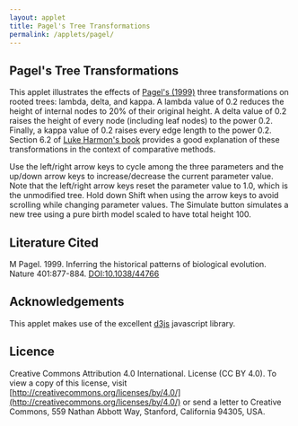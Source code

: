 ```yaml
---
layout: applet
title: Pagel's Tree Transformations
permalink: /applets/pagel/
---
```


## Pagel's Tree Transformations

This applet illustrates the effects of [Pagel's (1999)](https://doi.org/10.1038/44766) three transformations on rooted trees: 
lambda, delta, and kappa. A lambda value of 0.2 reduces the height of internal nodes 
to 20% of their original height. A delta value of 0.2 raises the height of every node 
(including leaf nodes) to the power 0.2. Finally, a kappa value of 0.2 raises every edge length 
to the power 0.2. Section 6.2 of [Luke Harmon's book](https://lukejharmon.github.io/pcm/) 
provides a good explanation of these transformations in the context of comparative methods.

Use the left/right arrow keys to cycle among the three parameters and the up/down arrow keys to 
increase/decrease the current parameter value. Note that the left/right arrow keys reset
the parameter value to 1.0, which is the unmodified tree. Hold down Shift when using
the arrow keys to avoid scrolling while changing parameter values. The Simulate button simulates 
a new tree using a pure birth model scaled to have total height 100.

<div id="details"></div>
<div class="container" style="clear: both"></div>
<script type="text/javascript">
    // The MIT License (MIT)
    //
    // Copyright (c) 2020 Paul O. Lewis
    // 
    // Permission is hereby granted, free of charge, to any person obtaining a copy
    // of this software and associated documentation files (the “Software”), to deal
    // in the Software without restriction, including without limitation the rights
    // to use, copy, modify, merge, publish, distribute, sublicense, and/or sell
    // copies of the Software, and to permit persons to whom the Software is
    // furnished to do so, subject to the following conditions:
    //
    // The above copyright notice and this permission notice shall be included in all
    // copies or substantial portions of the Software.
    //
    // THE SOFTWARE IS PROVIDED “AS IS”, WITHOUT WARRANTY OF ANY KIND, EXPRESS OR
    // IMPLIED, INCLUDING BUT NOT LIMITED TO THE WARRANTIES OF MERCHANTABILITY,
    // FITNESS FOR A PARTICULAR PURPOSE AND NONINFRINGEMENT. IN NO EVENT SHALL THE
    // AUTHORS OR COPYRIGHT HOLDERS BE LIABLE FOR ANY CLAIM, DAMAGES OR OTHER
    // LIABILITY, WHETHER IN AN ACTION OF CONTRACT, TORT OR OTHERWISE, ARISING FROM,
    // OUT OF OR IN CONNECTION WITH THE SOFTWARE OR THE USE OR OTHER DEALINGS IN THE
    // SOFTWARE.
    
    // Written by Paul O. Lewis 15-Apr-2020

    let details_div = d3.select("div#details").attr("class", "detailsbox");
    let debugging = false;
    
    let lot = new Random(12345);

    // Background colors
    // browns: palegoldenrod, wheat, beige,
    // off-whites: whitesmoke, ghostwhite
    // purples: lavender, aliceblue
    let tree_background = "whitesmoke";

    //Width and height
    let w = 800;
    let h = 500;
    let traits = {
        padding:50,
        node_radius:.5,
        line_width:2    //,
        //tree: null,
        //taxa: null
    };
    
    let tree    = null;

    let ntaxa   =    20; // number of sampled taxa (maximum 26)
    
    // Pagel's parameters
    pagel_parameter = "lambda";
    pagels_lambda  = 1.0;
    pagels_delta   = 1.0;
    pagels_kappa   = 1.0;
    
    // diversification = birth - death
    let diversification_choices = ["0.1", "0.5", "1.0", "10.0"];
    let diversification_default = 2;
    let diversification = diversification_choices[diversification_default]; 

    // turnover = death/birth
    let turnover_choices        = ["0.0", "0.1", "0.5", "0.9", "0.99"];
    let turnover_default        = 0;
    let turnover = turnover_choices[turnover_default]; 

    // rho is fraction of all taxa sampled
    let rho_choices             = ["0.001", "0.01", "0.1", "0.5", "1.0"];
    let rho_default             = 4;
    let rho = rho_choices[rho_default]; 

    // root age is the time (looking back from the present) of basal fork
    let root_age_choices        = ["1", "10", "100", "500"];
    let root_age_default        = 2;
    let root_age = root_age_choices[root_age_default]; 

    let lambda = diversification/(1.0 - turnover);          // birth rate
    let mu     = diversification*turnover/(1.0 - turnover); // death rate

    // Create div to contain the plot (floated in case we want other divs to the right)
    tree_div = d3.select("div.container")
        .append("div").attr("id", "tree")
        .style("display", "inline-block")
        .style("float", "left")
        .attr("height", h+20);

    // Create SVG element for tree
    let tree_svg = tree_div.append("svg")
        .attr("width", w)
        .attr("height", h);

    // Create background rect
    tree_svg.append("rect")
        .attr("width", w)
        .attr("height", h)
        .attr("fill", tree_background);

    // Create time scale
    let tscale = d3.scaleLinear()
        .domain([100, 0])
        .range([traits.padding, w - traits.padding]);

    function CenterTextAroundPoint(text_element, x, y) {
        // center text_element horizontally
        text_element.attr("text-anchor", "middle");
        text_element.attr("x", x);

        // center text_element vertically
        text_element.attr("y", 0);
        var bb = text_element.node().getBBox();
        var descent = bb.height + bb.y;
        text_element.attr("y", y + bb.height/2 - descent);
        }

    let title = tree_svg.append("text")
        .attr("id", "title")
        .attr("x", 0)
        .attr("y", 0)
        .attr("font-family", "Verdana")
        .attr("font-size", "16")
        .attr("fill", "black")
        .style("text-anchor", "middle")
        .text("");
        
    function refreshTitle() {
        if (pagel_parameter == "lambda") {
            tree_svg.select("text#title")
                .text("Pagel's lambda =" + pagels_lambda.toFixed(2));
        }
        else if (pagel_parameter == "delta") {
            tree_svg.select("text#title")
                .text("Pagel's delta =" + pagels_delta.toFixed(2));
        }
        else if (pagel_parameter == "kappa") {
            tree_svg.select("text#title")
                .text("Pagel's kappa =" + pagels_kappa.toFixed(2));
        }
        else {
            console.log("error: unknown pagel_parameter value: " + pagel_parameter);
        }
        CenterTextAroundPoint(title, w/2, 25);
    }
    refreshTitle();

    function debugShowLevelSet(levelset) {
        if (!debugging)
            return;

        if (true) {
            // list names of nodes in levelset
            level_names = [];
            for (k in levelset) {
                level_names.push(levelset[k].name);
            }
            console.log("  levelset: " + level_names.join(","));
        }

        if (false) {
            // show all node connections
            console.log("  --------------------");
            for (k in levelset) {
                let nd = levelset[k];
                console.log("  name   : " + nd.name);

                if (nd.lchild) {
                    let it = nd.lchild;
                    let itchild   = (it.lchild ? it.lchild.name : "null");
                    let itsibling = (it.rsib ? it.rsib.name : "null");
                    let itparent  = (it.parent ? it.parent.name : "null");
                    console.log("  lchild : " + it.name + " (" + itchild + ", " + itsibling + ", " + itparent + ")");
                }
                else {
                    console.log("  lchild : null");
                }

                if (nd.rsib) {
                    let it = nd.rsib;
                    let itchild   = (it.lchild ? it.lchild.name : "null");
                    let itsibling = (it.rsib ? it.rsib.name : "null");
                    let itparent  = (it.parent ? it.parent.name : "null");
                    console.log("  rsib   : " + it.name + " (" + itchild + ", " + itsibling + ", " + itparent + ")");
                }
                else {
                    console.log("  rsib   : null");
                }

                if (nd.parent) {
                    let it = nd.parent;
                    let itchild   = (it.lchild ? it.lchild.name : "null");
                    let itsibling = (it.rsib ? it.rsib.name : "null");
                    let itparent  = (it.parent ? it.parent.name : "null");
                    console.log("  parent : " + it.name + " (" + itchild + ", " + itsibling + ", " + itparent + ")");
                }
                else {
                    console.log("  parent : null");
                }

                console.log("  --------------------");
            }
        }
    }

    function birthDeathTree() {
        console.log("birthDeathTree starting...");
        console.log("  diversification = " + diversification);
        console.log("  turnover        = " + turnover);
        console.log("  rho             = " + rho);

        let i = 0;

        // Create array of taxon names
        if (ntaxa > 26) {
            ntaxa = 26;
        }
        let first_letter = 'A'.charCodeAt(0);
        let taxon_names = [];
        for (i = 0; i < ntaxa; i++) {
            taxon_names.push(String.fromCharCode(first_letter + i));
        }
        //if (debugging) console.log(taxon_names);

        // Draw ntaxa-1 internal node heights and store in vector heights
        // From Yang and Rannala. 1997. MBE 14(7):717-724
        // Smallest height is sojourn time leading to tips (tip height = 0)
        // Largest height is sojourn time from root (first fork) to first
        // speciation above root (root height = 1)
        // Tree height is determined by multiplying all height increments
        // by specified root_age
        let exp_mu_minus_lambda = Math.exp(mu - lambda);
        let phi = (rho*lambda*(exp_mu_minus_lambda - 1.0) + (mu - lambda)*exp_mu_minus_lambda)/(exp_mu_minus_lambda - 1.0);
        heights = [];
        for (i = 0; i < ntaxa-2; i++) {
            let u = lot.uniform(0,1);
            let y = null;
            if (mu == lambda) {
                y = u/(1.0 + lambda*rho*(1.0 - u));
            }
            else {
                y = (Math.log(phi - u*rho*lambda) - Math.log(phi - u*rho*lambda + u*(lambda - mu)))/(mu - lambda);
            }
            heights.push(y);
        }
        heights.push(1.0);
        heights.sort();
        if (debugging) console.log(heights);

        // Create tree and root node
        tree = new Tree();
        tree.nleaves = ntaxa;

        // Create first leaf node
        let prev_nd = new TreeNode();
        prev_nd.name = taxon_names[0];
        prev_nd.number = 0;

        // levelset keeps track of all nodes at the current level
        levelset = [prev_nd]

        // Add remaining ntaxa-1 leaves
        for (i = 1; i < ntaxa; i++) {
            let nd = new TreeNode();
            nd.name = taxon_names[i];
            nd.number = i;
            prev_nd.rsib = nd;
            prev_nd = nd;
            levelset.push(nd);
        }
        debugShowLevelSet(levelset);
        
        let TL = 0.0;
        
        let sum_recip = 0.0;
        for (let k = 2; k <= ntaxa; k++)
            sum_recip += 1/k;
        let expectedTL = root_age*(ntaxa-1)/sum_recip;

        // Successively join pairs of taxa
       for (i = 0; i < ntaxa-1; i++) {
            if (debugging) console.log("height at level " + i + " = " + heights[i]);
            debugShowLevelSet(levelset);

            // Compute height increment needed to bring all nodes up to height[i]
            let hincr = heights[i];
            if (i > 0) {
                hincr -= heights[i-1];
            }
            hincr *= root_age;

            // Add hincr to edges of all nodes currently in levelset
            if (debugging) console.log("hincr at level " + i + " = " + hincr);
            for (let j in levelset) {
                levelset[j].edgelen += hincr;
                TL += hincr;
            }

            // Remove a node at random from levelset
            let pos = Math.floor(lot.uniform(0,1)*levelset.length);
            let first = levelset[pos];
            let left_sib = null;
            if (pos > 0) {
                left_sib = levelset[pos-1];
                left_sib.rsib = first.rsib;
            }
            levelset.splice(pos,1);

            if (debugging) console.log("  removed " + first.name + " from position " + pos);
            debugShowLevelSet(levelset);

            // Remove a second node at random from levelset
            pos = Math.floor(lot.uniform(0,1)*levelset.length);
            let second = levelset[pos];
            left_sib = null;
            if (pos > 0) {
                left_sib = levelset[pos-1];
                left_sib.rsib = second.rsib;
            }
            let right_sib = second.rsib;
            levelset.splice(pos,1);

            if (debugging) console.log("  removed " + second.name + " from position " + pos);
            debugShowLevelSet(levelset);

            // Add first and second to new node
            let nd = new TreeNode();
            nd.name = first.name + second.name;
            nd.lchild = first;
            nd.rsib = right_sib;
            if (left_sib)
                left_sib.rsib = nd;
            first.rsib = second;
            second.rsib = null;
            first.parent = nd;
            second.parent = nd;

            // Add new node to levelset at position where second was removed
            levelset.splice(pos, 0, nd);

            if (debugging) console.log("  added " + nd.name + " to position " + pos);
            debugShowLevelSet(levelset);

            // Be sure tree always has a root, even if that root does not yet
            // contain all taxa at this point
            tree.root = nd;
        }

        // Add a stem of zero length
        let nd = new TreeNode();
        nd.name = "root";
        nd.edgelen = 0.0;
        nd.lchild = tree.root;
        nd.rsib = null;
        nd.parent = null;
        tree.root.parent = nd;
        tree.root = nd;

        tree.rebuildPreorder();
        tscale.domain([tree.total_height, 0]);
        console.log("TL = " + TL);
        if (debugging) {
            console.log("tree.total_height = " + tree.total_height);
            console.log("TL = " + TL);
            console.log("expected TL = " + expectedTL);
        }
    }

    function doSimulation() {
        let tree_elements = tree_svg.selectAll(".bdtree");
        if (tree_elements != null) {
            tree_elements.remove();
        }
        birthDeathTree();
        console.log(tree.makeNewick(5))
        tree.addTreeToSVG(tree_svg, "bdtree", tscale, traits);
    }
    doSimulation();
    
    function lambdaChanged() {
        // Multiply all internal node heights by factor pagels_lambda
        if (!tree)
            return;
            
        let tree_elements = tree_svg.selectAll(".bdtree");
        if (tree_elements != null) {
            tree_elements.remove();
        }
        
        let t = new Tree();
        tree.deepCopy(t);
            
        // Note that we can skip preorder[0], which is the root node
        for (let i = 1; i < t.preorder.length; i++) { 
            let nd = t.preorder[i];
            if (nd.lchild) {
                let v = nd.edgelen;
                nd.edgelen = v*pagels_lambda;
                nd.height = nd.parent.height + nd.edgelen;
            }
            else {
                nd.edgelen = t.total_height - nd.parent.height;
            }
        }

        tscale.domain([100, 0]);
        console.log(t.makeNewick(5))
        t.addTreeToSVG(tree_svg, "bdtree", tscale, traits);
    }

    function deltaChanged() {
        // Raise all node heights to power pagels_delta
        if (!tree)
            return;
            
        let tree_elements = tree_svg.selectAll(".bdtree");
        if (tree_elements != null) {
            tree_elements.remove();
        }
        
        let t = new Tree();
        tree.deepCopy(t);
        
        t.total_height = 0.0;
            
        // Note that we can skip preorder[0], which is the root node
        for (let i = 1; i < t.preorder.length; i++) { 
            let nd = t.preorder[i];
            nd.height = Math.pow(nd.height, pagels_delta);
            nd.edgelen = nd.height - nd.parent.height;
            if (nd.height > t.total_height)
                t.total_height = nd.height;
        }

        tscale.domain([t.total_height, 0]);
        t.addTreeToSVG(tree_svg, "bdtree", tscale, traits);
    }

    function kappaChanged() {
        // Multiply all edge lengths by pagels_kappa
        if (!tree)
            return;
            
        let tree_elements = tree_svg.selectAll(".bdtree");
        if (tree_elements != null) {
            tree_elements.remove();
        }
        
        let t = new Tree();
        tree.deepCopy(t);
        
        t.total_height = 0.0;
            
        // Note that we can skip preorder[0], which is the root node
        for (let i = 1; i < t.preorder.length; i++) { 
            let nd = t.preorder[i];
            nd.edgelen = Math.pow(nd.edgelen, pagels_kappa);
            nd.height = nd.parent.height + nd.edgelen;
            if (nd.height > t.total_height)
                t.total_height = nd.height;
        }

        tscale.domain([t.total_height, 0]);
        console.log(t.makeNewick(5))
        t.addTreeToSVG(tree_svg, "bdtree", tscale, traits);
    }

    function increaseLambda() {
        if (pagels_lambda < 1.0) {
            pagels_lambda = pagels_lambda + 0.1;
            pagels_lambda = Math.round(10*pagels_lambda)/10;
            lambdaChanged();
            refreshTitle();
        }
    }
    
    function decreaseLambda() {
        if (pagels_lambda > 0.0) {
            pagels_lambda = pagels_lambda - 0.1;
            pagels_lambda = Math.round(10*pagels_lambda)/10;
            lambdaChanged();
            refreshTitle();
        }
    }
    
    function increaseDelta() {
        pagels_delta = pagels_delta + 0.1;
        pagels_delta = Math.round(10*pagels_delta)/10;
        deltaChanged();
        refreshTitle();
    }
    
    function decreaseDelta() {
        if (pagels_delta > 0.0) {
            pagels_delta = pagels_delta - 0.1;
            pagels_delta = Math.round(10*pagels_delta)/10;
            deltaChanged();
            refreshTitle();
        }
    }
    
    function increaseKappa() {
        //if (pagels_kappa < 1.0) {
            pagels_kappa = pagels_kappa + 0.1;
            pagels_kappa = Math.round(10*pagels_kappa)/10;
            kappaChanged();
            refreshTitle();
        //}
    }
    
    function decreaseKappa() {
        if (pagels_kappa > 0.0) {
            pagels_kappa = pagels_kappa - 0.1;
            pagels_kappa = Math.round(10*pagels_kappa)/10;
            kappaChanged();
            refreshTitle();
        }
    }
    
    /*
    addStringDropdown(details_div, "diversification", "diversification", diversification_choices, diversification_default, function() {
        let i = d3.select(this).property('selectedIndex');
        diversification = parseFloat(diversification_choices[i]);
        lambda = diversification/(1.0 - turnover); // birth rate
        mu     = diversification*turnover/(1.0 - turnover); // death rate
        doSimulation();
    });

    addStringDropdown(details_div, "turnover", "turnover", turnover_choices, turnover_default, function() {
        let i = d3.select(this).property('selectedIndex');
        turnover = parseFloat(turnover_choices[i]);
        lambda = diversification/(1.0 - turnover); // birth rate
        mu     = diversification*turnover/(1.0 - turnover); // death rate
        doSimulation();
    });

    addStringDropdown(details_div, "rho", "rho", rho_choices, rho_default, function() {
        let i = d3.select(this).property('selectedIndex');
        rho = parseFloat(rho_choices[i]);
        doSimulation();
    });

    addStringDropdown(details_div, "rootage", "root age", root_age_choices, root_age_default, function() {
        let i = d3.select(this).property('selectedIndex');
        root_age = parseFloat(root_age_choices[i]);
        doSimulation();
    });
    */

    addButton(details_div, "simulate-button", "Simulate", function() {
        doSimulation();
    }, true);
    
    function showLambda() {
        if (pagel_parameter != "lambda") {
            pagel_parameter = "lambda";
            pagels_lambda = 1.0;
            lambdaChanged();
            refreshTitle();
        }
    }
    
    function showDelta() {
        if (pagel_parameter != "delta") {
            pagel_parameter = "delta";
            pagels_delta = 1.0;
            deltaChanged();
            refreshTitle();
        }
    }
    
    function showKappa() {
        if (pagel_parameter != "kappa") {
            pagel_parameter = "kappa";
            pagels_kappa= 1.0;
            kappaChanged();
            refreshTitle();
        }
    }
    
    function increaseCurrentPagelParameter() {
        if (pagel_parameter == "lambda") {
            increaseLambda();
        }
        else if (pagel_parameter == "delta") {
            increaseDelta();
        }
        else if (pagel_parameter == "kappa") {
            increaseKappa();
        }
        else {
            console.log("error: unknown pagel_parameter value: " + pagel_parameter);
        }
    }
    
    function decreaseCurrentPagelParameter() {
        if (pagel_parameter == "lambda") {
            decreaseLambda();
        }
        else if (pagel_parameter == "delta") {
            decreaseDelta();
        }
        else if (pagel_parameter == "kappa") {
            decreaseKappa();
        }
        else {
            console.log("error: unknown pagel_parameter value: " + pagel_parameter);
        }
    }
    
    function nextPagelParameter() {
        if (pagel_parameter == "lambda") {
            showDelta();
        }
        else if (pagel_parameter == "delta") {
            showKappa();
        }
        else if (pagel_parameter == "kappa") {
            showLambda();
        }
        else {
            console.log("error: unknown pagel_parameter value: " + pagel_parameter);
        }
    }
    
    function prevPagelParameter() {
        if (pagel_parameter == "lambda") {
            showKappa();
        }
        else if (pagel_parameter == "delta") {
            showLambda();
        }
        else if (pagel_parameter == "kappa") {
            showDelta();
        }
        else {
            console.log("error: unknown pagel_parameter value: " + pagel_parameter);
        }
    }
    
    // Listen and react to keystrokes
    // key      code  key code  key code  key code  key code
    // -------------  --------  --------  --------  --------
    // tab         9    0   48    ~  192    a   65    n   78
    // return     13    1   49    ;  186    b   66    o   79
    // shift      16    2   50    =  187    c   67    p   80
    // control    17    3   51    ,  188    d   68    q   81
    // option     18    4   52    -  189    e   69    r   82
    // command    91    5   53    .  190    f   70    s   83
    // space      32    6   54    /  191    g   71    t   84
    // leftarrow  37    7   55    \  220    h   72    u   85
    // uparrow    38    8   56    [  219    i   73    v   86
    // rightarrow 39    9   57    ]  221    j   74    w   87
    // downarrow  40              '  222    k   75    x   88
    //                                      l   76    y   89
    //                                      m   77    z   90
    function keyDown() {
        console.log("key was pressed: " + d3.event.keyCode);
        if (d3.event.keyCode == 38) {
            // 38 is the "uparrow" key
            increaseCurrentPagelParameter();
        }
        else if (d3.event.keyCode == 40) {
            // 40 is the "downarrow" key
            decreaseCurrentPagelParameter();
        }
        else if (d3.event.keyCode == 68) {
            // 68 is the "D" key
            showDelta();
        }
        else if (d3.event.keyCode == 76) {
            // 76 is the "L" key
            showLambda();
        }
        else if (d3.event.keyCode == 75) {
            // 75 is the "K" key
            showKappa();
        }
        else if (d3.event.keyCode == 39) {
            // 39 is the "rightarrow" key
            nextPagelParameter();
        }
        else if (d3.event.keyCode == 37) {
            // 37 is the "leftarrow" key
            prevPagelParameter();
        }
    }
    d3.select("body")
        .on("keydown", keyDown);
    

</script>

## Literature Cited

M Pagel. 1999. Inferring the historical patterns of biological evolution. Nature 401:877-884. [DOI:10.1038/44766](https://doi.org/10.1038/44766)

## Acknowledgements

This applet makes use of the excellent [d3js](https://d3js.org/) javascript library.

## Licence

Creative Commons Attribution 4.0 International.
License (CC BY 4.0). To view a copy of this license, visit
[http://creativecommons.org/licenses/by/4.0/](http://creativecommons.org/licenses/by/4.0/) or send a letter to Creative Commons, 559
Nathan Abbott Way, Stanford, California 94305, USA.
